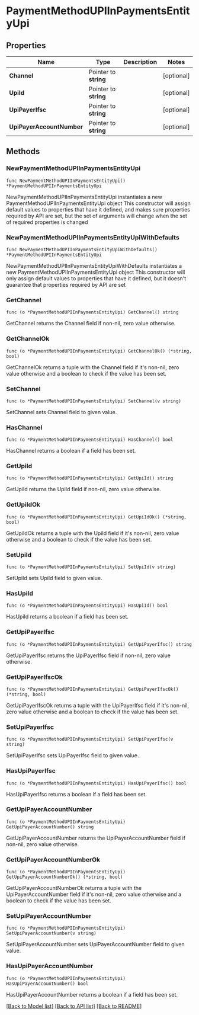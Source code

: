 # PaymentMethodUPIInPaymentsEntityUpi

## Properties

Name | Type | Description | Notes
------------ | ------------- | ------------- | -------------
**Channel** | Pointer to **string** |  | [optional] 
**UpiId** | Pointer to **string** |  | [optional] 
**UpiPayerIfsc** | Pointer to **string** |  | [optional] 
**UpiPayerAccountNumber** | Pointer to **string** |  | [optional] 

## Methods

### NewPaymentMethodUPIInPaymentsEntityUpi

`func NewPaymentMethodUPIInPaymentsEntityUpi() *PaymentMethodUPIInPaymentsEntityUpi`

NewPaymentMethodUPIInPaymentsEntityUpi instantiates a new PaymentMethodUPIInPaymentsEntityUpi object
This constructor will assign default values to properties that have it defined,
and makes sure properties required by API are set, but the set of arguments
will change when the set of required properties is changed

### NewPaymentMethodUPIInPaymentsEntityUpiWithDefaults

`func NewPaymentMethodUPIInPaymentsEntityUpiWithDefaults() *PaymentMethodUPIInPaymentsEntityUpi`

NewPaymentMethodUPIInPaymentsEntityUpiWithDefaults instantiates a new PaymentMethodUPIInPaymentsEntityUpi object
This constructor will only assign default values to properties that have it defined,
but it doesn't guarantee that properties required by API are set

### GetChannel

`func (o *PaymentMethodUPIInPaymentsEntityUpi) GetChannel() string`

GetChannel returns the Channel field if non-nil, zero value otherwise.

### GetChannelOk

`func (o *PaymentMethodUPIInPaymentsEntityUpi) GetChannelOk() (*string, bool)`

GetChannelOk returns a tuple with the Channel field if it's non-nil, zero value otherwise
and a boolean to check if the value has been set.

### SetChannel

`func (o *PaymentMethodUPIInPaymentsEntityUpi) SetChannel(v string)`

SetChannel sets Channel field to given value.

### HasChannel

`func (o *PaymentMethodUPIInPaymentsEntityUpi) HasChannel() bool`

HasChannel returns a boolean if a field has been set.

### GetUpiId

`func (o *PaymentMethodUPIInPaymentsEntityUpi) GetUpiId() string`

GetUpiId returns the UpiId field if non-nil, zero value otherwise.

### GetUpiIdOk

`func (o *PaymentMethodUPIInPaymentsEntityUpi) GetUpiIdOk() (*string, bool)`

GetUpiIdOk returns a tuple with the UpiId field if it's non-nil, zero value otherwise
and a boolean to check if the value has been set.

### SetUpiId

`func (o *PaymentMethodUPIInPaymentsEntityUpi) SetUpiId(v string)`

SetUpiId sets UpiId field to given value.

### HasUpiId

`func (o *PaymentMethodUPIInPaymentsEntityUpi) HasUpiId() bool`

HasUpiId returns a boolean if a field has been set.

### GetUpiPayerIfsc

`func (o *PaymentMethodUPIInPaymentsEntityUpi) GetUpiPayerIfsc() string`

GetUpiPayerIfsc returns the UpiPayerIfsc field if non-nil, zero value otherwise.

### GetUpiPayerIfscOk

`func (o *PaymentMethodUPIInPaymentsEntityUpi) GetUpiPayerIfscOk() (*string, bool)`

GetUpiPayerIfscOk returns a tuple with the UpiPayerIfsc field if it's non-nil, zero value otherwise
and a boolean to check if the value has been set.

### SetUpiPayerIfsc

`func (o *PaymentMethodUPIInPaymentsEntityUpi) SetUpiPayerIfsc(v string)`

SetUpiPayerIfsc sets UpiPayerIfsc field to given value.

### HasUpiPayerIfsc

`func (o *PaymentMethodUPIInPaymentsEntityUpi) HasUpiPayerIfsc() bool`

HasUpiPayerIfsc returns a boolean if a field has been set.

### GetUpiPayerAccountNumber

`func (o *PaymentMethodUPIInPaymentsEntityUpi) GetUpiPayerAccountNumber() string`

GetUpiPayerAccountNumber returns the UpiPayerAccountNumber field if non-nil, zero value otherwise.

### GetUpiPayerAccountNumberOk

`func (o *PaymentMethodUPIInPaymentsEntityUpi) GetUpiPayerAccountNumberOk() (*string, bool)`

GetUpiPayerAccountNumberOk returns a tuple with the UpiPayerAccountNumber field if it's non-nil, zero value otherwise
and a boolean to check if the value has been set.

### SetUpiPayerAccountNumber

`func (o *PaymentMethodUPIInPaymentsEntityUpi) SetUpiPayerAccountNumber(v string)`

SetUpiPayerAccountNumber sets UpiPayerAccountNumber field to given value.

### HasUpiPayerAccountNumber

`func (o *PaymentMethodUPIInPaymentsEntityUpi) HasUpiPayerAccountNumber() bool`

HasUpiPayerAccountNumber returns a boolean if a field has been set.


[[Back to Model list]](../README.md#documentation-for-models) [[Back to API list]](../README.md#documentation-for-api-endpoints) [[Back to README]](../README.md)


